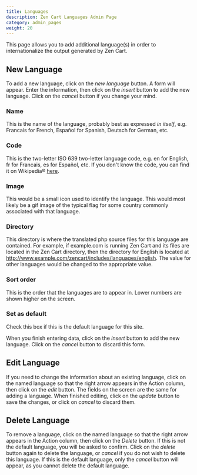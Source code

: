 ```yaml
---
title: Languages
description: Zen Cart Languages Admin Page 
category: admin_pages
weight: 20
---
```


This page allows you to add additional language(s) in order to internationalize the output generated by Zen Cart.
## New Language

To add a new language, click on the _new language_ button. A form will appear. Enter the information, then click on the _insert_ button to add the new language. Click on the _cancel_ button if you change your mind.

### Name

This is the name of the language, probably best as expressed _in itself_, e.g. Francais for French, Español for Spanish, Deutsch for German, etc.

### Code

This is the two-letter ISO 639 two-letter language code, e.g. en for English, fr for Francais, es for Español, etc. If you don't know the code, you can find it on Wikipedia® [here](http://en.wikipedia.org/wiki/List_of_ISO_639-1_codes).

### Image

This would be a small icon used to identify the language. This would most likely be a gif image of the typical flag for some country commonly associated with that language.

### Directory

This directory is where the translated php source files for this language are contained. For example, if example.com is running Zen Cart and its files are located in the Zen Cart directory, then the directory for English is located at http://www.example.com/zencart/includes/languages/english. The value for other languages would be changed to the appropriate value.

### Sort order

This is the order that the languages are to appear in. Lower numbers are shown higher on the screen.

### Set as default

Check this box if this is the default language for this site.

When you finish entering data, click on the _insert_ button to add the new language. Click on the _cancel_ button to discard this form.

## Edit Language

If you need to change the information about an existing language, click on the named language so that the right arrow appears in the Action column, then click on the _edit_ button. The fields on the screen are the same for adding a language. When finished editing, click on the _update_ button to save the changes, or click on _cancel_ to discard them.

## Delete Language

To remove a language, click on the named language so that the right arrow appears in the Action column, then click on the _Delete_ button. If this is not the default language, you will be asked to confirm. Click on the _delete_ button again to delete the language, or _cancel_ if you do not wish to delete this language. If this is the default language, only the _cancel_ button will appear, as you cannot delete the default language.

